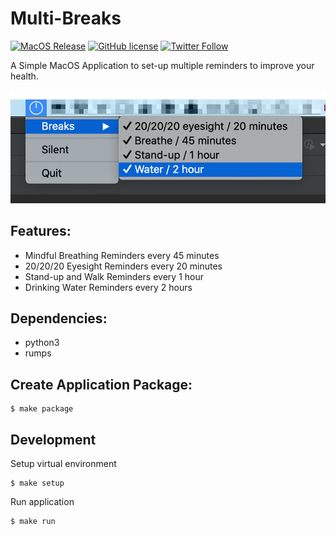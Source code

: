 Multi-Breaks
=============

[![MacOS Release](https://img.shields.io/github/v/release/namuan/multi-breaks-osx?label=macos)](https://github.com/namuan/multi-breaks-osx/releases/latest) [![GitHub license](https://img.shields.io/github/license/namuan/multi-breaks.svg)](https://github.com/namuan/multi-breaks/blob/master/LICENSE) [![Twitter Follow](https://img.shields.io/twitter/follow/deskriders_twt.svg?style=social&label=Follow)](https://twitter.com/deskriders_twt)

A Simple MacOS Application to set-up multiple reminders to improve your health.

![screenshot](docs/multi-breaks.png)

## Features:

- Mindful Breathing Reminders every 45 minutes
- 20/20/20 Eyesight Reminders every 20 minutes
- Stand-up and Walk Reminders every 1 hour
- Drinking Water Reminders every 2 hours

## Dependencies:

- python3
- rumps

## Create Application Package:

```
$ make package
```

## Development

Setup virtual environment

```
$ make setup
```

Run application
```
$ make run
```

